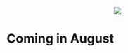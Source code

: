 <center><img src="https://capsule-render.vercel.app/api?type=waving&color=gradient&height=200&section=header&text=Tunes&fontSize=80&fontAlignY=35&animation=twinkling&fontColor=gradient" /></center>


# Coming in August
